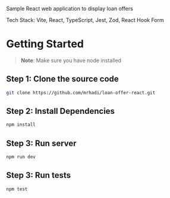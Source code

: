 Sample React web application to display loan offers 

Tech Stack: Vite, React, TypeScript, Jest, Zod, React Hook Form

# Getting Started

>**Note**: Make sure you have node installed

## Step 1: Clone the source code
```bash
git clone https://github.com/mrhadi/loan-offer-react.git
```

## Step 2: Install Dependencies

```bash
npm install
```

## Step 3: Run server

```bash
npm run dev
```

## Step 3: Run tests

```bash
npm test
```

